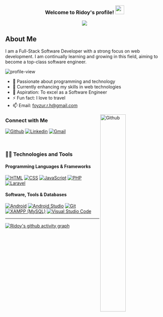 <h3 align="center">
  Welcome to Ridoy's profile!
  <img src="https://media.giphy.com/media/hvRJCLFzcasrR4ia7z/giphy.gif" width="28">
</h3>

<p align="center">
  <a href="https://git.io/typing-svg"><img src="https://readme-typing-svg.herokuapp.com?font=Fira+Code&pause=1000&color=F75C7E&center=true&width=700&height=60&lines=Full-Stack+Software+Developer;Specializing+in+Web+Development;Passionate+About+Learning"></a>
</p>

## About Me
I am a Full-Stack Software Developer with a strong focus on web development. I am continually learning and growing in this field, aiming to become a top-class software engineer.

<img src="https://komarev.com/ghpvc/?username=frridoy&label=Profile%20views&color=0e75b6&style=flat" alt="profile-view" /> 

- 👀 Passionate about programming and technology
- 🌱 Currently enhancing my skills in web technologies
- 🥅 Aspiration: To excel as a Software Engineer
- ⚡ Fun fact: I love to travel
- 📫 Email: foyzur.r.h@gmail.com

<img width="40%" align="right" alt="Github" src="https://raw.githubusercontent.com/onimur/.github/master/.resources/git-header.svg" />

### Connect with Me
[![Github](https://img.shields.io/badge/-Github-000?style=flat&logo=Github&logoColor=white)](https://github.com/frridoy)
[![Linkedin](https://img.shields.io/badge/-LinkedIn-blue?style=flat&logo=Linkedin&logoColor=white)](https://www.linkedin.com/in/frridoy/)
[![Gmail](https://img.shields.io/badge/-Gmail-c14438?style=flat&logo=Gmail&logoColor=white)](mailto:foyzur.r.h@gmail.com)

<br />

### 👨‍💻 Technologies and Tools

#### Programming Languages & Frameworks
<a href="https://www.linkedin.com/in/frridoy"><img alt="HTML" src="https://img.shields.io/badge/HTML-239120.svg?logo=html5&logoColor=white"></a>
<a href="https://www.linkedin.com/in/frridoy"><img alt="CSS" src="https://img.shields.io/badge/CSS-1572B6.svg?logo=css3&logoColor=white"></a>
<a href="https://www.linkedin.com/in/frridoy"><img alt="JavaScript" src="https://img.shields.io/badge/JavaScript-F7DF1E.svg?logo=javascript&logoColor=white"></a>
<a href="https://www.linkedin.com/in/frridoy"><img alt="PHP" src="https://img.shields.io/badge/PHP-777BB4.svg?logo=php&logoColor=white"></a>
<a href="https://www.linkedin.com/in/frridoy"><img alt="Laravel" src="https://img.shields.io/badge/Laravel-FF2D20.svg?logo=laravel&logoColor=white"></a>

#### Software, Tools & Databases
<a href="https://www.linkedin.com/in/frridoy"><img alt="Android" src="https://img.shields.io/badge/Android-3DDC84?logo=android&logoColor=white"></a>
<a href="https://www.linkedin.com/in/frridoy"><img alt="Android Studio" src="https://img.shields.io/badge/Android%20Studio-008678.svg?logo=android-studio&logoColor=white"></a>
<a href="https://www.linkedin.com/in/frridoy"><img alt="Git" src="https://img.shields.io/badge/Git-F05033.svg?logo=git&logoColor=white"></a>
<a href="https://www.linkedin.com/in/frridoy"><img alt="XAMPP (MySQL)" src="https://img.shields.io/badge/XAMPP%20-MySQL-F37623.svg?logo=mysql&logoColor=white"></a>
<a href="https://www.linkedin.com/in/frridoy"><img alt="Visual Studio Code" src="https://img.shields.io/badge/Visual%20Studio%20Code-0078d7.svg?logo=visual-studio-code&logoColor=white"></a>

---

[facebook]: https://www.facebook.com/F.R.Hridoy/
[linkedin]: https://www.linkedin.com/in/frridoy/

[![Ridoy's github activity graph](https://fabianocouto-activity-graph.vercel.app/graph/?username=frridoy&custom_title=Ridoy's%20Contribution%20Graph&theme=github-compact)](https://www.linkedin.com/in/frridoy/)
